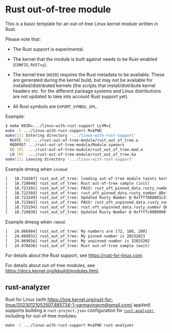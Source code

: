 # Rust out-of-tree module

This is a basic template for an out-of-tree Linux kernel module written in Rust.

Please note that:

  - The Rust support is experimental.

  - The kernel that the module is built against needs to be Rust-enabled (`CONFIG_RUST=y`).

  - The kernel tree (`KDIR`) requires the Rust metadata to be available. These are generated during the kernel build, but may not be available for installed/distributed kernels (the scripts that install/distribute kernel headers etc. for the different package systems and Linux distributions are not updated to take into account Rust support yet).

  - All Rust symbols are `EXPORT_SYMBOL_GPL`.

Example:

```sh
$ make KDIR=.../linux-with-rust-support LLVM=1
make -C .../linux-with-rust-support M=$PWD
make[1]: Entering directory '.../linux-with-rust-support'
  RUSTC [M] .../rust-out-of-tree-module/rust_out_of_tree.o
  MODPOST .../rust-out-of-tree-module/Module.symvers
  CC [M]  .../rust-out-of-tree-module/rust_out_of_tree.mod.o
  LD [M]  .../rust-out-of-tree-module/rust_out_of_tree.ko
make[1]: Leaving directory '.../linux-with-rust-support'
```

Example dmesg when `insmod`:
```txt
[   18.718387] rust_out_of_tree: loading out-of-tree module taints kernel.
[   18.720848] rust_out_of_tree: Rust out-of-tree sample (init)
[   18.721391] rust_out_of_tree: PASS! rust_oft_pinned_data.rusty_number 2023 @0xffff888001c57d30 is pinned!
[   18.722393] rust_out_of_tree: rust_oft_pinned_data.rusty_number @0xffff888001c57d30 is initially: 2023
[   18.723249] rust_out_of_tree: Updated Rusty Number @ 0xffff888001c57d30 to 20232023
[   18.723943] rust_out_of_tree: PASS! rust_oft_unpinned_data.rusty_number 3202 @0xffffc9000008f8dc is moved to unpinned_rusty_number_moved @0xffffc9000008f964!
[   18.725194] rust_out_of_tree: rust_oft_unpinned_data.rusty_number @0xffffc9000008f964 is initially: 3202
[   18.726038] rust_out_of_tree: Updated Rusty Number @ 0xffffc9000008f964 to 32023202
```

Example dmesg when `rmmod`:
```txt
[   24.066984] rust_out_of_tree: My numbers are [72, 108, 200]
[   24.068931] rust_out_of_tree: My pinned number is 20232023
[   24.069916] rust_out_of_tree: My unpinned number is 32023202
[   24.070436] rust_out_of_tree: Rust out-of-tree sample (exit)
```

For details about the Rust support, see https://rust-for-linux.com.

For details about out-of-tree modules, see https://docs.kernel.org/kbuild/modules.html.

## rust-analyzer

Rust for Linux (with https://lore.kernel.org/rust-for-linux/20230121052507.885734-1-varmavinaym@gmail.com/ applied) supports building a `rust-project.json` configuration for [`rust-analyzer`](https://rust-analyzer.github.io/), including for out-of-tree modules:

```sh
make -C .../linux-with-rust-support M=$PWD rust-analyzer
```